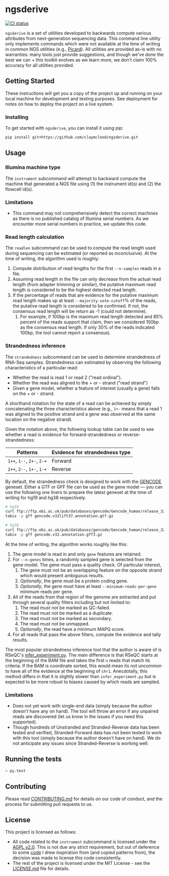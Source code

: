 # ngsderive

[![CI status](https://github.com/claymcleod/ngsderive/workflows/CI/badge.svg)](https://github.com/claymcleod/ngsderive/actions)

`ngsderive` is a set of utilities developed to backwards compute various attributes from
next-generation sequencing data. This command line utility only implements
commands which were not available at the time of writing in common NGS utilities
(e.g., [Picard](https://broadinstitute.github.io/picard/)). All utilities are
provided as-is with no warranties: many tools just provide suggestions, and
though we've done the best we can + this toolkit evolves as we learn more, we 
don't claim 100% accuracy for all utilities provided.

## Getting Started

These instructions will get you a copy of the project up and running on your local machine for development and testing purposes. See deployment for notes on how to deploy the project on a live system.

### Installing

To get started with `ngsderive`, you can install it using pip:

```bash
pip install git+https://github.com/claymcleod/ngsderive.git
```

## Usage

### Illumina machine type

The `instrument` subcommand will attempt to backward compute the
machine that generated a NGS file using (1) the instrument id(s) and (2) the
flowcell id(s). 

### Limitations

* This command may not comprehensively detect the correct machines as there is no published catalog of Illumina serial numbers. As we encounter more serial numbers in practice, we update this code.

### Read length calculation

The `readlen` subcommand can be used to compute the read length used during sequencing can be
estimated (or reported as inconclusive). At the time of writing, the algorithm used 
is roughly:

1. Compute distribution of read lengths for the first `--n-samples` reads in a file.
2. Assuming read length in the file can only decrease from the actual read length (from adapter trimming or similar), the putative maximum read length is considered to be the highest detected read length.
3. If the percentage of reads that are evidence for the putative maximum read length makes up at least `--majority-vote-cutoff`% of the reads, the putative read length is considered to be confirmed. If not, the consensus read length will be return as -1 (could not determine).
   1. For example, if 100bp is the maximum read length detected and 85% percent of the reads support that claim, then we considered 100bp as the consensus read length. If only 30% of the reads indicated 100bp, the tool cannot report a consensus).

### Strandedness inference

The `strandedness` subcommand can be used to determine strandedness of RNA-Seq samples. 
Strandedness can estimated by observing the following characteristics of a particular read:

* Whether the read is read 1 or read 2 ("read ordinal").
* Whether the read was aligned to the + or - strand ("read strand")
* Given a gene model, whether a feature of interest (usually a gene) falls on the + or - strand.

A shorthand notation for the state of a read can be achieved by simply concatenating the three
characteristics above (e.g., `1+-` means that a read 1 was aligned to the positive strand and a gene
was observed at the same location on the negative strand).

Given the notation above, the following lookup table can be used to see whether a read is evidence for
forward-strandedness or reverse-strandedness:

| Patterns                   | Evidence for strandedness type |
| -------------------------- | ------------------------------ |
| `1++`, `1--`, `2+-`, `2-+` | Forward                        |
| `2++`, `2--`, `1+-`, `1-+` | Reverse                        |

By default, the strandedness check is designed to work with the [GENCODE][gencode-website] geneset. Either a GTF or GFF file can be used as the gene model — you can use the following one liners to prepare the latest geneset at the time of writing for hg19 and hg38 respectively.

```bash
# hg19
curl ftp://ftp.ebi.ac.uk/pub/databases/gencode/Gencode_human/release_32/GRCh37_mapping/gencode.v32lift37.annotation.gtf.gz | gunzip -c | sort -k1,1 -k4,4n -k5,5n | bgzip > gencode.v32lift37.annotation.gtf.gz
tabix -p gff gencode.v32lift37.annotation.gtf.gz

# hg38
curl ftp://ftp.ebi.ac.uk/pub/databases/gencode/Gencode_human/release_32/gencode.v32.annotation.gff3.gz | gunzip -c | sort -k1,1 -k4,4n -k5,5n | bgzip > gencode.v32.annotation.gff3.gz
tabix -p gff gencode.v32.annotation.gff3.gz
```

At the time of writing, the algorithm works roughly like this:

1. The gene model is read in and only `gene` features are retained.
2. For `--n-genes` times, a randomly sampled gene is selected from the gene model. The gene must pass a quality check. Of particular interest,
   1. The gene must not be an overlapping feature on the opposite strand which would present ambiguous results.
   2. *Optionally*, the gene must be a protein coding gene.
   3. *Optionally*, the gene must have at least `--minimum-reads-per-gene` minimum reads per gene.
3. All of the reads from that region of the genome are extracted and put through several quality filters including but not limited to:
   1. The read must not be marked as QC-failed.
   2. The read must not be marked as a duplicate.
   3. The read must not be marked as secondary.
   4. The read must not be unmapped.
   5. *Optionally*, the read have a minimum MAPQ score.
4. For all reads that pass the above filters, compute the evidence and tally results.

The most popular strandedness inference tool that the author is aware of is RSeQC's [infer_experiment.py](http://rseqc.sourceforge.net/#infer-experiment-py). The main difference is that RSeQC starts at the beginning of the BAM file and takes the first `n` reads that match its criteria. If the BAM is coordinate sorted, this would mean its not uncommon to have all of the evidence at the beginning of `chr1`. Anecdotally, this method differs in that it is slightly slower than `infer_experiment.py` but is expected to be more robust to biases caused by which reads are sampled.

### Limitations

* Does not yet work with single-end data (simply because the author doesn't have any on hand). The tool will throw an error if any unpaired reads are discovered (let us know in the issues if you need this supported).
* Though hundreds of Unstranded and Stranded-Reverse data has been tested and verified, Stranded-Forward data has not been tested to work with this tool (simply because the author doesn't have on hand). We do not anticipate any issues since Stranded-Reverse is working well.

## Running the tests

```bash
> py.test
```

## Contributing

Please read [CONTRIBUTING.md](CONTRIBUTING.md) for details on our code of conduct, and the process for submitting pull requests to us.

## License

This project is licensed as follows:
* All code related to the `instrument` subcommand is licensed under the [AGPL
  v2.0][agpl-v2]. This is not due any strict requirement, but out of deference
  to some [code][10x-inspiration] I drew inspiration from (and copied patterns
  from), the decision was made to license this code consistently.
* The rest of the project is licensed under the MIT License - see the [LICENSE.md](LICENSE.md) file for details.

[10x-inspiration]: https://github.com/10XGenomics/supernova/blob/master/tenkit/lib/python/tenkit/illumina_instrument.py
[agpl-v2]: http://www.affero.org/agpl2.html
[gencode-website]: https://www.gencodegenes.org/
